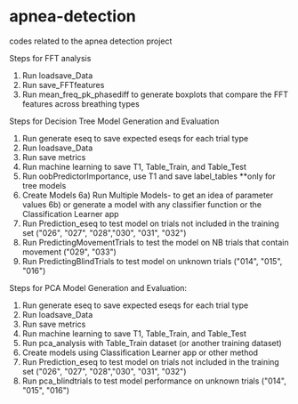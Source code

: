 # apnea-detection
codes related to the apnea detection project 

Steps for FFT analysis 
1) Run loadsave_Data
2) Run save_FFTfeatures
3) Run mean_freq_pk_phasediff to generate boxplots that compare the FFT features across breathing types

Steps for Decision Tree Model Generation and Evaluation
1) Run generate eseq to save expected eseqs for each trial type
2) Run loadsave_Data 
3) Run save metrics
4) Run machine learning to save T1, Table_Train, and Table_Test
5) Run oobPredictorImportance, use T1 and save label_tables **only for tree models
6) Create Models
    6a) Run Multiple Models- to get an idea of parameter values
    6b) or generate a model with any classifier function or the Classification Learner app
7) Run Prediction_eseq to test model on trials not included in the training set ("026", "027", "028","030", "031", "032")
8) Run PredictingMovementTrials to test the model on NB trials that contain movement ("029", "033")
9) Run PredictingBlindTrials to test model on unknown trials ("014", "015", "016")

Steps for PCA Model Generation and Evaluation:
1) Run generate eseq to save expected eseqs for each trial type
2) Run loadsave_Data 
3) Run save metrics
4) Run machine learning to save T1, Table_Train, and Table_Test
5) Run pca_analysis with Table_Train dataset (or another training dataset)
6) Create models using Classification Learner app or other method
7) Run Prediction_eseq to test model on trials not included in the training set ("026", "027", "028","030", "031", "032")
8) Run pca_blindtrials to test model performance on unknown trials ("014", "015", "016")
